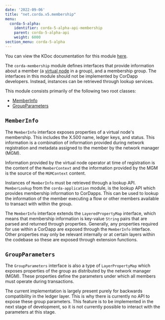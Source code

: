```yaml
---
date: '2022-09-06'
title: "net.corda.v5.membership"
menu:
  corda-5-alpha:
    identifier: corda-5-alpha-api-membership
    parent: corda-5-alpha-api
    weight: 6000
section_menu: corda-5-alpha
---
```

You can view the KDoc documentation for this module [here](/en/api-ref/corda/5.0-alpha/modules/corda-membership-5.0.0.190-DevPreview-2-javadoc/index.html).

The `corda-membership` module defines interfaces that provide information about a member (a [virtual node](../../introduction/key-concepts.html#virtual-nodes) in a group), and a membership group. The interfaces in this module should not be implemented by CorDapp developers. Instead, instances can be retrieved through lookup services.

This module consists primarily of the following two root classes:
* [MemberInfo](#memberinfo)
* [GroupParameters](#groupparameters)

## `MemberInfo`
The `MemberInfo` interface exposes properties of a virtual node's membership. This includes the X.500 name, ledger keys, and status. This information is a combination of information provided during network registration and metadata assigned to the member by the network manager (MGM).

Information provided by the virtual node operator at time of registration is the content of the `MemberContext` and the information provided by the MGM is the source of the `MGMContext` content.

Instances of `MemberInfo` must be retrieved through a lookup API. `MemberLookup` from the `corda-application` module, is the lookup API which provides membership information to CorDapps. This can be used to lookup the information of the member executing a flow or other members available to transact with within the group.

The `MemberInfo` interface extends the `LayeredPropertyMap` interface, which means that membership information is key-value `String` pairs that are parsed and returned through properties. Generally, any properties required for use within a CorDapp are exposed through the `MemberInfo` interface. Other properties may only be relevant internally or at certain layers within the codebase so these are exposed through extension functions.


## `GroupParameters`

The `GroupParameters` interface is also a type of `LayerPropertyMap` which exposes properties of the group as distributed by the network manager (MGM). These properties define the parameters under which all members must operate during transactions.

The current implementation is largely present purely for backwards compatibility in the ledger layer. This is why there is currently no API to expose these group parameters. This feature is to be implemented in the next stage of development, so it is not currently possible to interact with the parameters at this stage.

